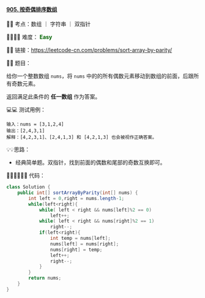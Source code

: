 #### [905. 按奇偶排序数组](https://leetcode-cn.com/problems/sort-array-by-parity/)

🔑🔑 考点：数组 ｜ 字符串 ｜ 双指针

🚴‍♀️🚴‍♀️ 难度： <span style = "color:darkgreen; font-weight:bold">Easy</span>

🔗🔗 链接：https://leetcode-cn.com/problems/sort-array-by-parity/

📖📖 题目：

给你一个整数数组 `nums`，将 `nums` 中的的所有偶数元素移动到数组的前面，后跟所有奇数元素。

返回满足此条件的 **任一数组** 作为答案。

💻💻 测试用例：

```
输入：nums = [3,1,2,4]
输出：[2,4,3,1]
解释：[4,2,3,1]、[2,4,1,3] 和 [4,2,1,3] 也会被视作正确答案。
```

💡💡思路：

- 经典简单题。双指针，找到前面的偶数和尾部的奇数互换即可。





👩🏻‍💻🧑🏻‍💻 代码：

```Java
class Solution {
    public int[] sortArrayByParity(int[] nums) {
        int left = 0,right = nums.length-1;
        while(left<right){
            while( left < right && nums[left]%2 == 0)
                left++;
            while( left < right && nums[right]%2 == 1) 
                right--;
            if(left<right){
                int temp = nums[left];
                nums[left] = nums[right];
                nums[right] = temp;
                left++;
                right--;
            }
        }
        return nums;
    }
}
```










